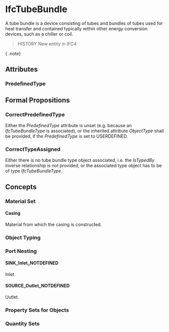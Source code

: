 # IfcTubeBundle

A tube bundle is a device consisting of tubes and bundles of tubes used for heat transfer and contained typically within other energy conversion devices, such as a chiller or coil.
<!-- end of short definition -->

> HISTORY New entity in IFC4

{ .note}
>

## Attributes

### PredefinedType


## Formal Propositions

### CorrectPredefinedType
Either the _PredefinedType_ attribute is unset (e.g. because an _IfcTubeBundleType_ is associated), or the inherited attribute _ObjectType_ shall be provided, if the _PredefinedType_ is set to USERDEFINED.

### CorrectTypeAssigned
Either there is no tube bundle type object associated, i.e. the _IsTypedBy_ inverse relationship is not provided, or the associated type object has to be of type _IfcTubeBundleType_.

## Concepts

### Material Set



#### Casing

Material from which the casing is constructed.

### Object Typing



### Port Nesting



#### SINK_Inlet_NOTDEFINED

Inlet.

#### SOURCE_Outlet_NOTDEFINED

Uutlet.

### Property Sets for Objects



### Quantity Sets



